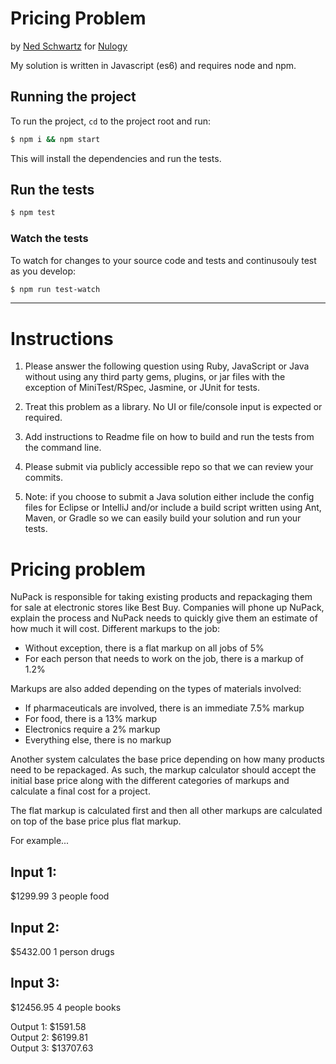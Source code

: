 # Pricing Problem
by [Ned Schwartz](http://theinterned.net) for [Nulogy](http://nulogy.com)

My solution is written in Javascript (es6) and requires node and npm.

## Running the project

To run the project, `cd` to the project root and run:

```bash
$ npm i && npm start
```
This will install the dependencies and run the tests.

## Run the tests

```bash
$ npm test
```

### Watch the tests

To watch for changes to your source code and tests and continusouly test as you develop:

```bash
$ npm run test-watch
```


---

Instructions
============

1. Please answer the following question using Ruby, JavaScript or Java without using any third party gems, plugins, or jar files with the exception of MiniTest/RSpec, Jasmine, or JUnit for tests.

2. Treat this problem as a library.  No UI or file/console input is expected or required.

3. Add instructions to Readme file on how to build and run the tests from the command line.

4. Please submit via publicly accessible repo so that we can review your commits.

5. Note: if you choose to submit a Java solution either include the config files for Eclipse or IntelliJ and/or include a build script written using Ant, Maven, or Gradle so we can easily build your solution and run your tests.

Pricing problem
===============

NuPack is responsible for taking existing products and repackaging them for sale at electronic stores like Best Buy. Companies will phone up NuPack, explain the process and NuPack needs to quickly give them an estimate of how much it will cost. Different markups to the job:

* Without exception, there is a flat markup on all jobs of 5%
* For each person that needs to work on the job, there is a markup of 1.2%

Markups are also added depending on the types of materials involved:

* If pharmaceuticals are involved, there is an immediate 7.5% markup
* For food, there is a 13% markup
* Electronics require a 2% markup
* Everything else, there is no markup

Another system calculates the base price depending on how many products need to be repackaged. As such, the markup calculator should accept the initial base price along with the different categories of markups and calculate a final cost for a project.

The flat markup is calculated first and then all other markups are calculated on top of the base price plus flat markup.

For example...

Input 1:
--------
$1299.99
3 people
food

Input 2:
--------
$5432.00
1 person
drugs

Input 3:
--------
$12456.95
4 people
books


Output 1: $1591.58  
Output 2: $6199.81  
Output 3: $13707.63  
